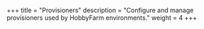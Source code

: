+++
title = "Provisioners"
description = "Configure and manage provisioners used by HobbyFarm environments."
weight = 4
+++